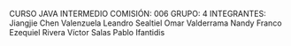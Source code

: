 CURSO JAVA INTERMEDIO
COMISIÓN: 006
GRUPO: 4
INTEGRANTES:
Jiangjie Chen
Valenzuela Leandro Sealtiel Omar
Valderrama Nandy
Franco Ezequiel Rivera
Víctor Salas
Pablo Ifantidis
